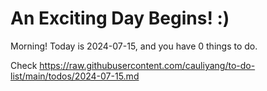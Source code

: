 # An Exciting Day Begins! :)

Morning! Today is 2024-07-15, and you have 0 things to do.

Check https://raw.githubusercontent.com/cauliyang/to-do-list/main/todos/2024-07-15.md